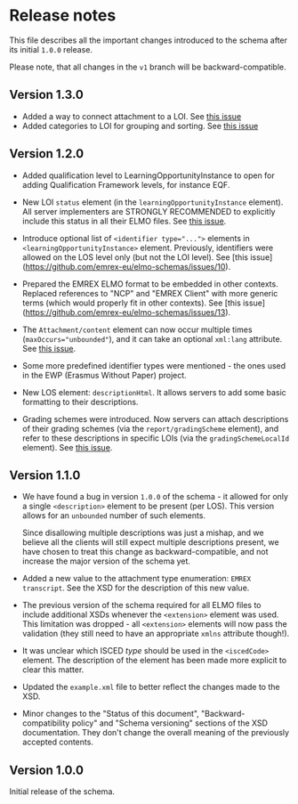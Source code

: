 Release notes
=============

This file describes all the important changes introduced to the schema after
its initial `1.0.0` release.

Please note, that all changes in the `v1` branch will be backward-compatible.

Version 1.3.0
-------------

* Added a way to connect attachment to a LOI. See [this issue](https://github.com/emrex-eu/elmo-schemas/issues/25)
* Added categories to LOI for grouping and sorting. See [this issue](https://github.com/emrex-eu/elmo-schemas/issues/19)

Version 1.2.0
-------------

* Added qualification level to LearningOpportunityInstance to open for adding
  Qualification Framework levels, for instance EQF.

* New LOI `status` element (in the `learningOpportunityInstance` element). All
  server implementers are STRONGLY RECOMMENDED to explicitly include this
  status in all their ELMO files.
  See [this issue](https://github.com/emrex-eu/elmo-schemas/issues/22).

* Introduce optional list of `<identifier type="...">` elements in
  `<learningOpportunityInstance>` element. Previously, identifiers were allowed
  on the LOS level only (but not the LOI level). See [this issue]
  (https://github.com/emrex-eu/elmo-schemas/issues/10).

* Prepared the EMREX ELMO format to be embedded in other contexts. Replaced
  references to "NCP" and "EMREX Client" with more generic terms (which would
  properly fit in other contexts). See [this issue]
  (https://github.com/emrex-eu/elmo-schemas/issues/13).

* The `Attachment/content` element can now occur multiple times
  (`maxOccurs="unbounded"`), and it can take an optional `xml:lang` attribute.
  See [this issue](https://github.com/emrex-eu/elmo-schemas/issues/31).

* Some more predefined identifier types were mentioned - the ones used in the
  EWP (Erasmus Without Paper) project.

* New LOS element: `descriptionHtml`. It allows servers to add some basic
  formatting to their descriptions.

* Grading schemes were introduced. Now servers can attach descriptions of their
  grading schemes (via the `report/gradingScheme` element), and refer to these
  descriptions in specific LOIs (via the `gradingSchemeLocalId` element). See
  [this issue](https://github.com/emrex-eu/elmo-schemas/issues/16).


Version 1.1.0
-------------

* We have found a bug in version `1.0.0` of the schema - it allowed for only
  a single `<description>` element to be present (per LOS). This version allows
  for an `unbounded` number of such elements.

  Since disallowing multiple descriptions was just a mishap, and we believe all
  the clients will still expect multiple descriptions present, we have chosen
  to treat this change as backward-compatible, and not increase the major
  version of the schema yet.

* Added a new value to the attachment type enumeration: `EMREX transcript`.
  See the XSD for the description of this new value.

* The previous version of the schema required for all ELMO files to include
  additional XSDs whenever the `<extension>` element was used. This limitation
  was dropped - all `<extension>` elements will now pass the validation (they
  still need to have an appropriate `xmlns` attribute though!).

* It was unclear which ISCED *type* should be used in the `<iscedCode>`
  element. The description of the element has been made more explicit to clear
  this matter.

* Updated the `example.xml` file to better reflect the changes made to the XSD.

* Minor changes to the "Status of this document", "Backward-compatibility
  policy" and "Schema versioning" sections of the XSD documentation. They don't
  change the overall meaning of the previously accepted contents.


Version 1.0.0
-------------

Initial release of the schema.

